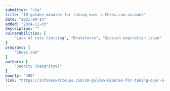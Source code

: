 ```yaml
---
submitter: "c2a"
title: "10 golden minutes for taking over a Chess.com account"
date: "2021-09-14"
added: "2024-11-03"
description: ""
vulnerabilities: [
    "Lack of rate limiting", "Bruteforce", "Session expiration issue"
]
programs: [
    "Chess.com"
]
authors: [
    "Seqrity (@seqrity9)"
]
bounty: "400"
link: "https://infosecwriteups.com/10-golden-minutes-for-taking-over-a-chess-com-account-56e73f7c5f0d"
---
```





